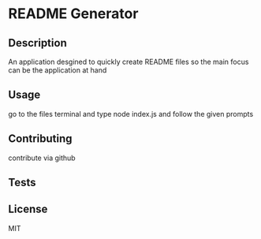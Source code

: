 
# README Generator

## Description
An application desgined to quickly create README files so the main focus can be the application at hand

## Usage
go to the files terminal and type node index.js and follow the given prompts

## Contributing
contribute via github

## Tests


## License
MIT
    